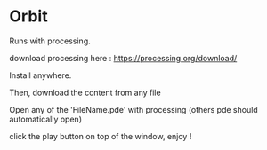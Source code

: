 # Orbit

Runs with processing.

download processing here : https://processing.org/download/

Install anywhere.

Then, download the content from any file

Open any of the 'FileName.pde' with processing (others pde should automatically open)

click the play button on top of the window, enjoy ! 
